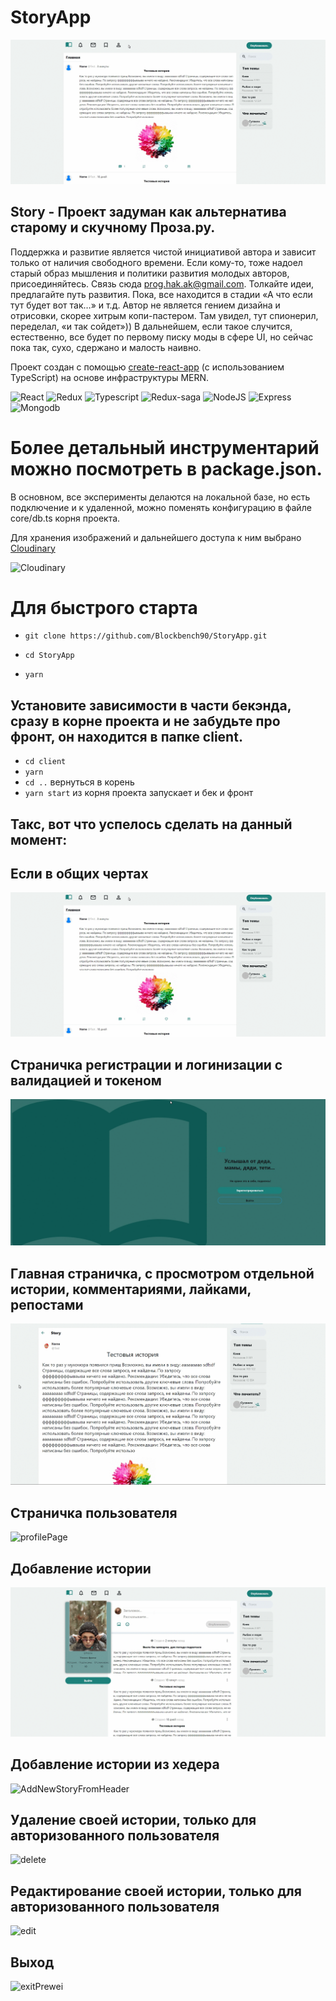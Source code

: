 # StoryApp
![Product Presentation Image](https://github.com/Blockbench90/StoryApp/blob/main/assetsMD/about.gif)

## Story - Проект задуман как альтернатива старому и скучному Проза.ру.
Поддержка и развитие является чистой инициативой автора и зависит
только от наличия свободного времени. Если кому-то, тоже надоел старый
образ мышления и политики развития молодых авторов, присоединяйтесь.
Связь сюда [prog.hak.ak@gmail.com](prog.hak.ak@gmail.com).
Толкайте идеи, предлагайте путь развития. Пока, все находится в стадии
«А что если тут будет вот так…» и т.д. Автор не является гением дизайна
и отрисовки, скорее хитрым копи-пастером. Там увидел, тут спионерил,
переделал, «и так сойдет»))
В дальнейшем, если такое случится, естественно,
все будет по первому писку моды в сфере UI, но сейчас пока так,
сухо, сдержано и малость наивно.

Проект создан с помощью [create-react-app](https://www.npmjs.com/package/create-react-app)
(с использованием TypeScript) на основе инфраструктуры MERN.

![React](https://img.shields.io/badge/-React-00BFFF?style=for-the-badge&logo=react&logoColor=E0FFFF)
![Redux](https://img.shields.io/badge/-Redux-006400?style=for-the-badge&logo=Redux&logoColor=E0FFFF)
![Typescript](https://img.shields.io/badge/-Typescript-0000CD?style=for-the-badge&logo=typescript&logoColor=E0FFFF)
![Redux-saga](https://img.shields.io/badge/-ReduxSaga-FF4500?style=for-the-badge&logo=react&logoColor=E0FFFF)
![NodeJS](https://img.shields.io/badge/-NodeJS-006400?style=for-the-badge&logo=node.js&logoColor=E0FFFF)
![Express](https://img.shields.io/badge/-Express-006400?style=for-the-badge&logo=express&logoColor=E0FFFF)
![Mongodb](https://img.shields.io/badge/-Mongodb-006400?style=for-the-badge&logo=mongodb&logoColor=E0FFFF)

# Более детальный инструментарий можно посмотреть в package.json.
В основном, все эксперименты делаются на локальной базе, но есть подключение и к удаленной,
можно поменять конфигурацию в файле core/db.ts корня проекта.

Для хранения изображений и дальнейшего доступа к ним
выбрано [Cloudinary](https://cloudinary.com)

![Cloudinary](https://img.shields.io/badge/-Cloudinary-00BFFF?style=for-the-badge&logo=Cloudinary&logoColor=E0FFFF)

# Для быстрого старта
- `git clone https://github.com/Blockbench90/StoryApp.git`


- `cd StoryApp`


- `yarn`
## Установите зависимости в части бекэнда, сразу в корне проекта и не забудьте про фронт, он находится в папке client.

- `cd client`
- `yarn`
- `cd ..` вернуться в корень
- `yarn start` из корня проекта запускает и бек и фронт

## Такс, вот что успелось сделать на данный момент:

## Если в общих чертах
![about](https://github.com/Blockbench90/StoryApp/blob/main/assetsMD/about.gif)

## Страничка регистрации и логинизации с валидацией и токеном
![Login](https://github.com/Blockbench90/StoryApp/blob/main/assetsMD/login.gif)

## Главная страничка, с просмотром отдельной истории, комментариями, лайками, репостами
![homePage](https://github.com/Blockbench90/StoryApp/blob/main/assetsMD/homePage.gif)

## Страничка пользователя
![profilePage](https://github.com/Blockbench90/StoryApp/blob/main/assetsMD/profileAbout.gif)

## Добавление истории
![addNewStory](https://github.com/Blockbench90/StoryApp/blob/main/assetsMD/addNewStory.gif)

## Добавление истории из хедера
![AddNewStoryFromHeader](https://github.com/Blockbench90/StoryApp/blob/main/assetsMD/AddNewStoryFromHeader.gif)

## Удаление своей истории, только для авторизованного пользователя
![delete](https://github.com/Blockbench90/StoryApp/blob/main/assetsMD/delete.gif)

## Редактирование своей истории, только для авторизованного пользователя
![edit](https://github.com/Blockbench90/StoryApp/blob/main/assetsMD/edit.gif)

## Выход
![exitPrewei](https://github.com/Blockbench90/StoryApp/blob/main/assetsMD/exitPrewei.gif)






